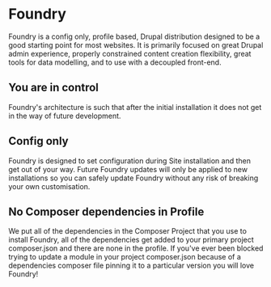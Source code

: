 # Foundry

Foundry is a config only, profile based, Drupal distribution designed to be a good starting point for most websites. It is primarily focused on great Drupal admin experience, properly constrained content creation flexibility, great tools for data modelling, and to use with a decoupled front-end.

## You are in control

Foundry's architecture is such that after the initial installation it does not get in the way of future development.

## Config only

Foundry is designed to set configuration during Site installation and then get out of your way. Future Foundry updates will only be applied to new installations so you can safely update Foundry without any risk of breaking your own customisation.

## No Composer dependencies in Profile

We put all of the dependencies in the Composer Project that you use to install Foundry, all of the dependencies get added to your primary project composer.json and there are none in the profile. If you've ever been blocked trying to update a module in your project composer.json because of a dependencies composer file pinning it to a particular version you will love Foundry!
